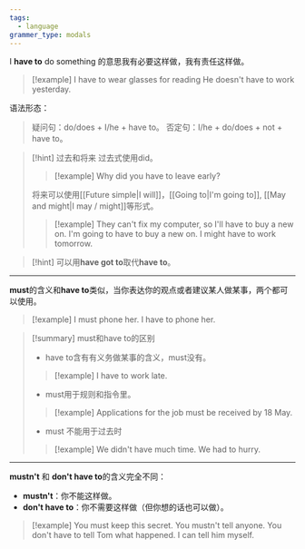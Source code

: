 ```yaml
---
tags:
  - language
grammer_type: modals
---
```

I **have to** do something 的意思我有必要这样做，我有责任这样做。

> [!example]
> I have to wear glasses for reading
> He doesn't have to work yesterday.

语法形态：
> 疑问句：do/does + I/he + have to。
> 否定句：I/he + do/does + not + have to。

> [!hint] 过去和将来
> 过去式使用did。
> > [!example]
> > Why did you have to leave early?
>
> 将来可以使用[[Future simple|I will]]，[[Going to|I'm going to]], [[May and might|I may / might]]等形式。
> > [!example]
> > They can't fix my computer, so I'll have to buy a new on.
> > I'm going to have to buy a new on.
> > I might have to work tomorrow.

> [!hint]
> 可以用**have got to**取代**have to**。


---

**must**的含义和**have to**类似，当你表达你的观点或者建议某人做某事，两个都可以使用。

> [!example]
> I must phone her.
> I have to phone her.

> [!summary] must和have to的区别
> - have to含有有义务做某事的含义，must没有。
> > [!example]
> > I have to work late.
> - must用于规则和指令里。
> > [!example]
> > Applications for the job must be received by 18 May.
> - must 不能用于过去时
> > [!example]
> > We didn't have much time. We had to hurry.

---

**mustn't** 和 **don't have to**的含义完全不同：

- **mustn't**：你不能这样做。
- **don't have to**：你不需要这样做（但你想的话也可以做）。

> [!example]
> You must keep this secret. You mustn't tell anyone.
> You don't have to tell Tom what happened. I can tell him myself.
